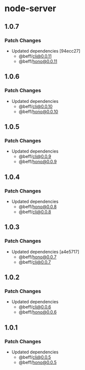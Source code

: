 # node-server

## 1.0.7

### Patch Changes

- Updated dependencies [94ecc27]
  - @beff/cli@0.0.11
  - @beff/hono@0.0.11

## 1.0.6

### Patch Changes

- Updated dependencies
  - @beff/cli@0.0.10
  - @beff/hono@0.0.10

## 1.0.5

### Patch Changes

- Updated dependencies
  - @beff/cli@0.0.9
  - @beff/hono@0.0.9

## 1.0.4

### Patch Changes

- Updated dependencies
  - @beff/hono@0.0.8
  - @beff/cli@0.0.8

## 1.0.3

### Patch Changes

- Updated dependencies [a4e5717]
  - @beff/hono@0.0.7
  - @beff/cli@0.0.7

## 1.0.2

### Patch Changes

- Updated dependencies
  - @beff/cli@0.0.6
  - @beff/hono@0.0.6

## 1.0.1

### Patch Changes

- Updated dependencies
  - @beff/cli@0.0.5
  - @beff/hono@0.0.5
